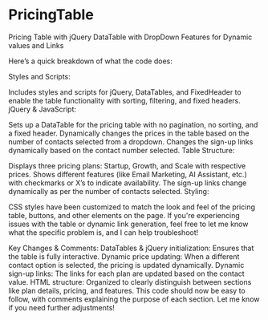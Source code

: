 # PricingTable
Pricing Table with jQuery DataTable with DropDown Features for Dynamic values and Links

Here’s a quick breakdown of what the code does:

Styles and Scripts:

Includes styles and scripts for jQuery, DataTables, and FixedHeader to enable the table functionality with sorting, filtering, and fixed headers.
jQuery & JavaScript:

Sets up a DataTable for the pricing table with no pagination, no sorting, and a fixed header.
Dynamically changes the prices in the table based on the number of contacts selected from a dropdown.
Changes the sign-up links dynamically based on the contact number selected.
Table Structure:

Displays three pricing plans: Startup, Growth, and Scale with respective prices.
Shows different features (like Email Marketing, AI Assistant, etc.) with checkmarks or X’s to indicate availability.
The sign-up links change dynamically as per the number of contacts selected.
Styling:

CSS styles have been customized to match the look and feel of the pricing table, buttons, and other elements on the page.
If you're experiencing issues with the table or dynamic link generation, feel free to let me know what the specific problem is, and I can help troubleshoot!




Key Changes & Comments:
DataTables & jQuery initialization: Ensures that the table is fully interactive.
Dynamic price updating: When a different contact option is selected, the pricing is updated dynamically.
Dynamic sign-up links: The links for each plan are updated based on the contact value.
HTML structure: Organized to clearly distinguish between sections like plan details, pricing, and features.
This code should now be easy to follow, with comments explaining the purpose of each section. Let me know if you need further adjustments!








